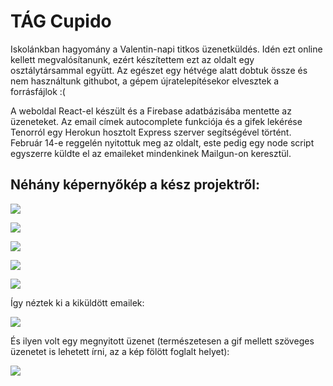 # TÁG Cupido

Iskolánkban hagyomány a Valentin-napi titkos üzenetküldés. Idén ezt online kellett megvalósítanunk, ezért készítettem ezt az oldalt egy osztálytársammal együtt. Az egészet egy hétvége alatt dobtuk össze és nem használtunk githubot, a gépem újratelepítésekor elvesztek a forrásfájlok :(

A weboldal React-el készült és a Firebase adatbázisába mentette az üzeneteket. Az email címek autocomplete funkciója és a gifek lekérése Tenorról egy Herokun hosztolt Express szerver segítségével történt. Február 14-e reggelén nyitottuk meg az oldalt, este pedig egy node script egyszerre küldte el az emaileket mindenkinek Mailgun-on keresztül.

## Néhány képernyőkép a kész projektről:

![](1.png)

![](2.png)

![](3.png)

![](4.png)

![](5.png)

Így néztek ki a kiküldött emailek:

![](6.png)

És ilyen volt egy megnyitott üzenet (természetesen a gif mellett szöveges üzenetet is lehetett írni, az a kép fölött foglalt helyet):

![](7.png)
